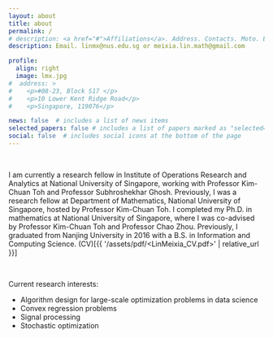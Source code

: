 ```yaml
---
layout: about
title: about
permalink: /
# description: <a href="#">Affiliations</a>. Address. Contacts. Moto. Etc.
description: Email. linmx@nus.edu.sg or meixia.lin.math@gmail.com

profile:
  align: right
  image: lmx.jpg
#  address: >
#    <p>#08-23, Block S17 </p>
#    <p>10 Lower Kent Ridge Road</p>
#    <p>Singapore, 119076</p>

news: false  # includes a list of news items
selected_papers: false # includes a list of papers marked as "selected={true}"
social: false  # includes social icons at the bottom of the page
---
```


&nbsp;

I am currently a research fellow in Institute of Operations Research and Analytics at National University of Singapore, working with Professor Kim-Chuan Toh and Professor Subhroshekhar Ghosh. Previously, I was a research fellow at Department of Mathematics, National University of Singapore, hosted by Professor Kim-Chuan Toh. I completed my Ph.D. in mathematics at National University of Singapore, where I was co-advised by Professor Kim-Chuan Toh and Professor Chao Zhou. Previously, I graduated from Nanjing University in 2016 with a B.S. in Information and Computing Science. (CV)[{{ '/assets/pdf/<LinMeixia_CV.pdf>' | relative_url }}]

&nbsp;

Current research interests:
* Algorithm design for large-scale optimization problems in data science
* Convex regression problems
* Signal processing
* Stochastic optimization
